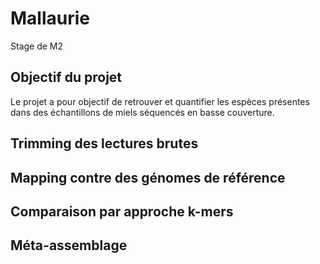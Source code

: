 # Mallaurie
Stage de M2

## Objectif du projet 
Le projet a pour objectif de retrouver et quantifier les espèces présentes dans des échantillons de miels séquencés en basse couverture. 

## Trimming des lectures brutes


## Mapping contre des génomes de référence


## Comparaison par approche k-mers 


## Méta-assemblage 
